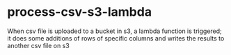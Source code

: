 # process-csv-s3-lambda
When csv file is uploaded to a bucket in s3, a  lambda function is triggered; it does some additions of rows of specific columns and writes the results to another csv file on s3
